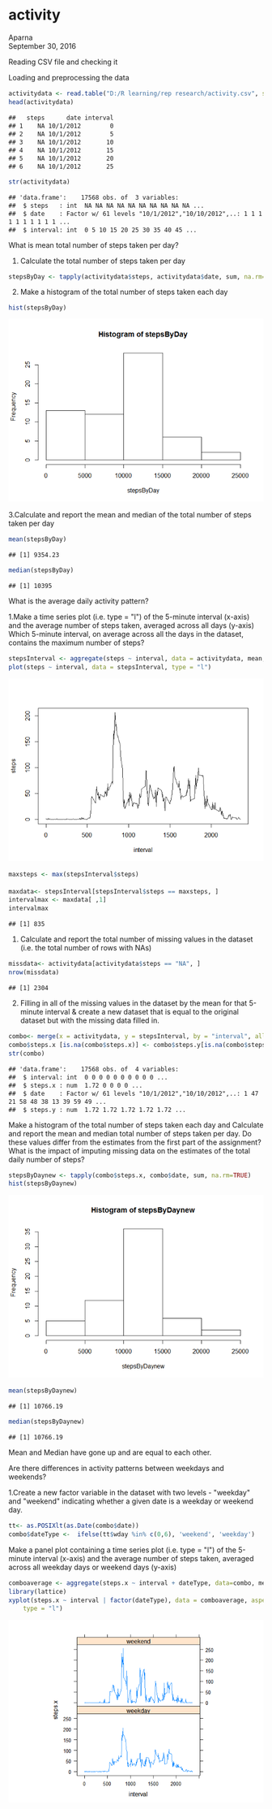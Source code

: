 # activity
Aparna  
September 30, 2016  

Reading CSV file and checking it

Loading and preprocessing the data


```r
activitydata <- read.table("D:/R learning/rep research/activity.csv", sep =  "," , header = TRUE) 
head(activitydata)
```

```
##   steps      date interval
## 1    NA 10/1/2012        0
## 2    NA 10/1/2012        5
## 3    NA 10/1/2012       10
## 4    NA 10/1/2012       15
## 5    NA 10/1/2012       20
## 6    NA 10/1/2012       25
```

```r
str(activitydata)
```

```
## 'data.frame':	17568 obs. of  3 variables:
##  $ steps   : int  NA NA NA NA NA NA NA NA NA NA ...
##  $ date    : Factor w/ 61 levels "10/1/2012","10/10/2012",..: 1 1 1 1 1 1 1 1 1 1 ...
##  $ interval: int  0 5 10 15 20 25 30 35 40 45 ...
```
What is mean total number of steps taken per day?

1. Calculate the total number of steps taken per day

```r
stepsByDay <- tapply(activitydata$steps, activitydata$date, sum, na.rm=TRUE)
```

2. Make a histogram of the total number of steps taken each day

```r
hist(stepsByDay)
```

![](PA1_template_files/figure-html/unnamed-chunk-3-1.png)<!-- -->

3.Calculate and report the mean and median of the total number of steps taken per day

```r
mean(stepsByDay)
```

```
## [1] 9354.23
```

```r
median(stepsByDay)
```

```
## [1] 10395
```

What is the average daily activity pattern?

1.Make a time series plot (i.e. type = "l") of the 5-minute interval (x-axis) and the average number of steps taken, averaged across all days (y-axis)
Which 5-minute interval, on average across all the days in the dataset, contains the maximum number of steps?

```r
stepsInterval <- aggregate(steps ~ interval, data = activitydata, mean, na.rm = TRUE)
plot(steps ~ interval, data = stepsInterval, type = "l")
```

![](PA1_template_files/figure-html/unnamed-chunk-5-1.png)<!-- -->

```r
maxsteps <- max(stepsInterval$steps)

maxdata<- stepsInterval[stepsInterval$steps == maxsteps, ]
intervalmax <- maxdata[ ,1]
intervalmax
```

```
## [1] 835
```

1. Calculate and report the total number of missing values in the dataset (i.e. the total number of rows with NAs)

```r
missdata<- activitydata[activitydata$steps == "NA", ]
nrow(missdata)
```

```
## [1] 2304
```
2. Filling in all of the missing values in the dataset by the mean for that 5-minute interval & create a new dataset that is equal to the original dataset but with the missing data filled in.


```r
combo<- merge(x = activitydata, y = stepsInterval, by = "interval", all.x = TRUE)
combo$steps.x [is.na(combo$steps.x)] <- combo$steps.y[is.na(combo$steps.x)]
str(combo)
```

```
## 'data.frame':	17568 obs. of  4 variables:
##  $ interval: int  0 0 0 0 0 0 0 0 0 0 ...
##  $ steps.x : num  1.72 0 0 0 0 ...
##  $ date    : Factor w/ 61 levels "10/1/2012","10/10/2012",..: 1 47 21 58 48 38 13 39 59 49 ...
##  $ steps.y : num  1.72 1.72 1.72 1.72 1.72 ...
```
Make a histogram of the total number of steps taken each day and Calculate and report the mean and median total number of steps taken per day. Do these values differ from the estimates from the first part of the assignment? What is the impact of imputing missing data on the estimates of the total daily number of steps?

```r
stepsByDaynew <- tapply(combo$steps.x, combo$date, sum, na.rm=TRUE)
hist(stepsByDaynew)
```

![](PA1_template_files/figure-html/unnamed-chunk-8-1.png)<!-- -->

```r
mean(stepsByDaynew)
```

```
## [1] 10766.19
```

```r
median(stepsByDaynew)
```

```
## [1] 10766.19
```
Mean and Median have gone up and are equal to each other.

Are there differences in activity patterns between weekdays and weekends?

1.Create a new factor variable in the dataset with two levels - "weekday" and "weekend" indicating whether a given date is a weekday or weekend day.

```r
tt<- as.POSIXlt(as.Date(combo$date))
combo$dateType <-  ifelse(tt$wday %in% c(0,6), 'weekend', 'weekday')
```
Make a panel plot containing a time series plot (i.e. type = "l") of the 5-minute interval (x-axis) and the average number of steps taken, averaged across all weekday days or weekend days (y-axis)

```r
comboaverage <- aggregate(steps.x ~ interval + dateType, data=combo, mean)
library(lattice)
xyplot(steps.x ~ interval | factor(dateType), data = comboaverage, aspect = 1/2, 
    type = "l")
```

![](PA1_template_files/figure-html/unnamed-chunk-10-1.png)<!-- -->
